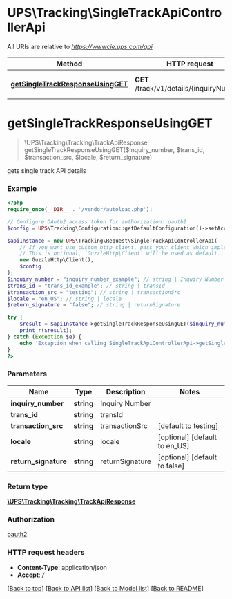 # UPS\Tracking\SingleTrackApiControllerApi

All URIs are relative to *https://wwwcie.ups.com/api*

Method | HTTP request | Description
------------- | ------------- | -------------
[**getSingleTrackResponseUsingGET**](SingleTrackApiControllerApi.md#getsingletrackresponseusingget) | **GET** /track/v1/details/{inquiryNumber} | gets single track API details

# **getSingleTrackResponseUsingGET**
> \UPS\Tracking\Tracking\TrackApiResponse getSingleTrackResponseUsingGET($inquiry_number, $trans_id, $transaction_src, $locale, $return_signature)

gets single track API details

### Example
```php
<?php
require_once(__DIR__ . '/vendor/autoload.php');

// Configure OAuth2 access token for authorization: oauth2
$config = UPS\Tracking\Configuration::getDefaultConfiguration()->setAccessToken('YOUR_ACCESS_TOKEN');

$apiInstance = new UPS\Tracking\Request\SingleTrackApiControllerApi(
    // If you want use custom http client, pass your client which implements `GuzzleHttp\ClientInterface`.
    // This is optional, `GuzzleHttp\Client` will be used as default.
    new GuzzleHttp\Client(),
    $config
);
$inquiry_number = "inquiry_number_example"; // string | Inquiry Number
$trans_id = "trans_id_example"; // string | transId
$transaction_src = "testing"; // string | transactionSrc
$locale = "en_US"; // string | locale
$return_signature = "false"; // string | returnSignature

try {
    $result = $apiInstance->getSingleTrackResponseUsingGET($inquiry_number, $trans_id, $transaction_src, $locale, $return_signature);
    print_r($result);
} catch (Exception $e) {
    echo 'Exception when calling SingleTrackApiControllerApi->getSingleTrackResponseUsingGET: ', $e->getMessage(), PHP_EOL;
}
?>
```

### Parameters

Name | Type | Description  | Notes
------------- | ------------- | ------------- | -------------
 **inquiry_number** | **string**| Inquiry Number |
 **trans_id** | **string**| transId |
 **transaction_src** | **string**| transactionSrc | [default to testing]
 **locale** | **string**| locale | [optional] [default to en_US]
 **return_signature** | **string**| returnSignature | [optional] [default to false]

### Return type

[**\UPS\Tracking\Tracking\TrackApiResponse**](../Model/TrackApiResponse.md)

### Authorization

[oauth2](../../README.md#oauth2)

### HTTP request headers

 - **Content-Type**: application/json
 - **Accept**: */*

[[Back to top]](#) [[Back to API list]](../../README.md#documentation-for-api-endpoints) [[Back to Model list]](../../README.md#documentation-for-models) [[Back to README]](../../README.md)

